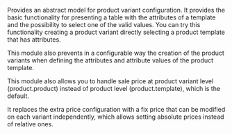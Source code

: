 Provides an abstract model for product variant configuration. It
provides the basic functionality for presenting a table with the
attributes of a template and the possibility to select one of the valid
values. You can try this functionality creating a product variant
directly selecting a product template that has attributes.

This module also prevents in a configurable way the creation of the
product variants when defining the attributes and attribute values of
the product template.


This module also allows you to handle sale price at product variant level
(product.product) instead of product level (product.template), which is
the default.

It replaces the extra price configuration with a fix price that can be
modified on each variant independently, which allows setting absolute
prices instead of relative ones.

